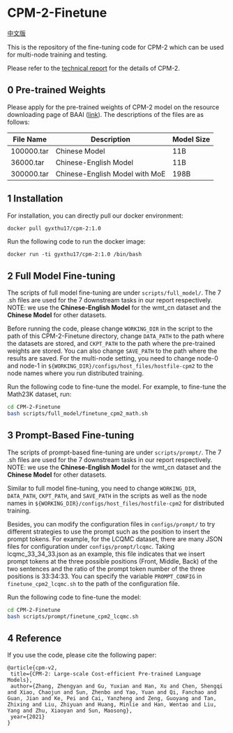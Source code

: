 # CPM-2-Finetune

[中文版](https://github.com/TsinghuaAI/CPM-2-Finetune/blob/master/README.md)

This is the repository of the fine-tuning code for CPM-2 which can be used for multi-node training and testing.

Please refer to the [technical report](https://arxiv.org/abs/2106.10715) for the details of CPM-2.


## 0 Pre-trained Weights

Please apply for the pre-trained weights of CPM-2 model on the resource downloading page of BAAI ([link](https://resource.wudaoai.cn/home?ind=2&name=WuDao%20WenYuan&id=1394901846484627456)). The descriptions of the files are as follows:

| File Name  | Description                    | Model Size |
| ---------- | ------------------------------ | ---------- |
| 100000.tar | Chinese Model                  | 11B        |
| 36000.tar  | Chinese-English Model          | 11B        |
| 300000.tar | Chinese-English Model with MoE | 198B       |



## 1 Installation

For installation, you can directly pull our docker environment:

```bash
docker pull gyxthu17/cpm-2:1.0
```

Run the following code to run the docker image:
```[bash]
docker run -ti gyxthu17/cpm-2:1.0 /bin/bash
```

## 2 Full Model Fine-tuning

The scripts of full model fine-tuning are under `scripts/full_model/`. The 7 .sh files are used for the 7 downstream tasks in our report respectively. NOTE: we use the **Chinese-English Model** for the wmt\_cn dataset and the **Chinese Model** for other datasets.

Before running the code, please change `WORKING_DIR` in the script to the path of this CPM-2-Finetune directory, change `DATA_PATH` to the path where the datasets are stored, and `CKPT_PATH` to the path where the pre-trained weights are stored. You can also change `SAVE_PATH` to the path where the results are saved. For the multi-node setting, you need to change node-0 and node-1 in `${WORKING_DIR}/configs/host_files/hostfile-cpm2` to the node names where you run distributed training. 

Run the following code to fine-tune the model. For example, to fine-tune the Math23K dataset, run:

```bash
cd CPM-2-Finetune
bash scripts/full_model/finetune_cpm2_math.sh
```



## 3 Prompt-Based Fine-tuning

The scripts of prompt-based fine-tuning are under `scripts/prompt/`. The 7 .sh files are used for the 7 downstream tasks in our report respectively. NOTE: we use the **Chinese-English Model** for the wmt\_cn dataset and the **Chinese Model** for other datasets.

Similar to full model fine-tuning, you need to change `WORKING_DIR`, `DATA_PATH`, `CKPT_PATH`, and `SAVE_PATH` in the scripts as well as the node names in `${WORKING_DIR}/configs/host_files/hostfile-cpm2` for distributed training.

Besides, you can modify the configuration files in `configs/prompt/` to try different strategies to use the prompt such as the position to insert the prompt tokens. For example, for the LCQMC dataset, there are many JSON files for configuration under `configs/prompt/lcqmc`. Taking lcqmc\_33\_34\_33.json as an example, this file indicates that we insert prompt tokens at the three possible positions (Front, Middle, Back) of the two sentences and the ratio of the prompt token number of the three positions is 33:34:33. You can specify the variable `PROMPT_CONFIG` in `finetune_cpm2_lcqmc.sh` to the path of the configuration file.

Run the following code to fine-tune the model:

```bash
cd CPM-2-Finetune
bash scripts/prompt/finetune_cpm2_lcqmc.sh
```



## 4 Reference

If you use the code, please cite the following paper:

```
@article{cpm-v2,
 title={CPM-2: Large-scale Cost-efficient Pre-trained Language Models},
 author={Zhang, Zhengyan and Gu, Yuxian and Han, Xu and Chen, Shengqi and Xiao, Chaojun and Sun, Zhenbo and Yao, Yuan and Qi, Fanchao and Guan, Jian and Ke, Pei and Cai, Yanzheng and Zeng, Guoyang and Tan, Zhixing and Liu, Zhiyuan and Huang, Minlie and Han, Wentao and Liu, Yang and Zhu, Xiaoyan and Sun, Maosong},
 year={2021}
}
```





